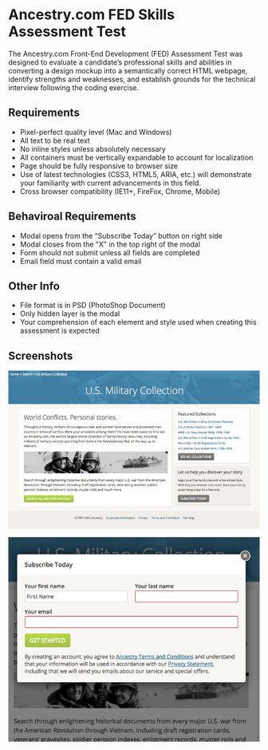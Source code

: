 # Ancestry.com FED Skills Assessment Test

The Ancestry.com Front-End Development (FED) Assessment Test was designed to evaluate a candidate’s professional skills and abilities in converting a design mockup into a semantically correct HTML webpage, identify strengths and weaknesses, and establish grounds for the technical interview following the coding exercise. 

## Requirements
* Pixel-perfect quality level (Mac and Windows)
* All text to be real text
* No inline styles unless absolutely necessary
* All containers must be vertically expandable to account for localization
* Page should be fully responsive to browser size
* Use of latest technologies (CSS3, HTML5, ARIA, etc.) will demonstrate your familiarity with current advancements in this field. 
* Cross browser compatibility (IE11+, FireFox, Chrome, Mobile)


## Behaviroal Requirements

* Modal opens from the “Subscribe Today” button on right side
* Modal closes from the "X" in the top right of the modal
* Form should not submit unless all fields are completed
* Email field must contain a valid email

## Other Info

* File format is in PSD (PhotoShop Document)
* Only hidden layer is the modal
* Your comprehension of each element and style used when creating this assessment is expected

## Screenshots

![Screenshot](https://github.com/maburdenjr/ancestry-fed/blob/master/assets/images/screenshot.png)

![Screenshot2](https://github.com/maburdenjr/ancestry-fed/blob/master/assets/images/screenshot2.png)
